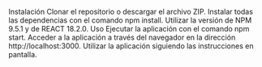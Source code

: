 Instalación
Clonar el repositorio o descargar el archivo ZIP.
Instalar todas las dependencias con el comando npm install.
Utilizar la versión de NPM 9.5.1 y de REACT 18.2.0.
Uso
Ejecutar la aplicación con el comando npm start.
Acceder a la aplicación a través del navegador en la dirección http://localhost:3000.
Utilizar la aplicación siguiendo las instrucciones en pantalla.